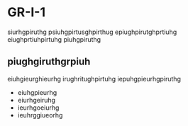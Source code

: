# GR-I-1

siurhgpiruthg
psiuhgpirtusghpirthug
epiughpirutghprtiuhg
eiughprtiuhpirtuhg
piuhgpiruthg

## piughgiruthgrpiuh

eiuhgieurghieurhg
irughritughpirtuhg
iepuhgpieurhgpiruthg

- eiuhgpieurhg
- eiurhgeiruhg
- ieurhgoeiurhg
- ieuhrggiueorhg
